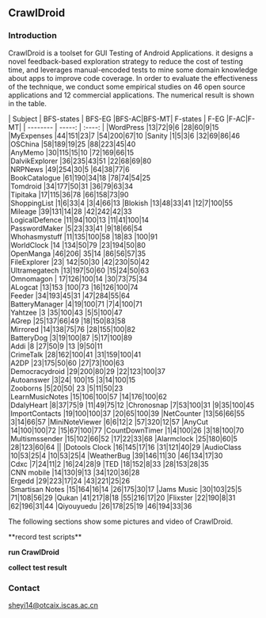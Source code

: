 ## CrawlDroid 
###  Introduction
CrawlDroid is a toolset for GUI Testing of Android Applications.  it designs a novel feedback-based exploration strategy to reduce the cost of testing time, and  leverages manual-encoded tests to mine some domain knowledge about apps to improve code coverage. In order to  evaluate the effectiveness of the technique, we conduct some  empirical studies on 46 open source applications and 12 commercial applications. The numerical result is shown in the table.
 

| Subject       | BFS-states   |  BFS-EG  |BFS-AC|BFS-MT| F-states   | F-EG  |F-AC|F-MT|
| --------   | -----:  | :----:  |
|WordPress           |13|72|9|6              |28|60|9|15   
|MyExpenses         |44|151|23|7            |54|200|67|10 
|Sanity                   |1|5|3|6               |32|69|86|46   
|OSChina               |58|189|19|25          |88|223|45|40    
|AnyMemo 	        |30|115|15|10          |72|169|66|15   
|DalvikExplorer      |36|235|43|51        |22|68|69|80    
|NRPNews		        |49|254|30|5            |64|38|77|6	     
|BookCatalogue     |61|190|34|18		    |78|74|54|25    
|Tomdroid	             |34|177|50|31         |36|79|63|34	   
|Tipitaka                  |17|115|36|78            |66|158|73|90     
|ShoppingList          |1|6|33|4               |3|4|66|13 
|Blokish		             |13|48|33|41            |12|7|100|55	 
|Mileage		              |39|131|14|28         |42|242|42|33    
|LogicalDefence      |11|94|100|13         |11|41|100|14	   
|PasswordMaker     |5|23|33|41             |9|18|66|54     
|Whohasmystuff       |11|135|100|58      |18|83 |100|91    
|WorldClock	          |14 |134|50|79      |23|194|50|80	   
|OpenManga	          |46|206| 35|14        |86|56|57|35     
|FileExplorer	         |23| 142|50|30          |42|230|50|42           
|Ultramegatech	      |13|197|50|60         |15|24|50|63       
|Omnomagon	   	      |	17|126|100|14	      |30|73|75|34  
|ALogcat	               |13|153 |100|73       |16|126|100|74  
|Feeder		              |34|193|45|31             |47|284|55|64    
|BatteryManager      |4|19|100|71            |7|4|100|71      
|Yahtzee	               |3 |35|100|43	         |5|5|100|47        
|AGrep                    |25|137|66|49	           |18|150|83|58  
|Mirrored	              |14|138|75|76            |28|155|100|82  
|BatteryDog             |3|19|100|87           |5|17|100|89  
|Addi	                      |8 |27|50|9     	        |13 |9|50|11   
|CrimeTalk              |28|162|100|41	       |31|159|100|41	  
|A2DP 		              |23|175|50|60            |27|73|100|63  
|Democracydroid    |29|200|80|29          |22|123|100|37   
|Autoanswer            |3|24| 100|15          |3|14|100|15  
|Zooborns               |5|20|50| 23             |5|11|50|23   
|LearnMusicNotes   |15|106|100|57          |14|176|100|62  
|DdalyHeart              |8|37|75|9           |11|49|75|12 
|Chronosnap            |7|53|100|31            |9|35|100|45 
|ImportContacts        |19|100|100|37       |20|65|100|39 
|NetCounter             |13|56|66|55             |3|14|66|57 
|MiniNoteViewer       |6|6|12|2              |57|320|12|57 
|AnyCut                    |14|100|100|72         |15|67|100|77 
|CountDownTimer     |1|4|100|26          |3|18|100|70 
|Multismssender       |15|102|66|52           |17|22|33|68 
|Alarmclock              |25|180|60|5              |28|123|60|64 
||
|Dotools Clock     |16|145|17|16                 |31|121|40|29 
|AudioClass          |10|53|25|4                  |10|53|25|4 
|WeatherBug         |39|146|11|30                 |46|134|17|30  
|Cdxc                    |7|24|11|2                      |16|24|28|9 
|TED                     |18|152|8|33                 |28|153|28|35  
|CNN mobile          |14|130|9|13                  |34|120|36|28  
|Ergedd                 |29|223|17|24               |43|221|25|26  
|Smartisan Notes  |15|164|16|14                |26|175|30|17 
|Jams Music          |30|103|25|5                  |71|108|56|29 
|Qukan                  |41|217|8|18                   |55|216|17|20 
|Flixster                 |22|190|8|31                   |62|196|31|44 
|Qiyouyuedu         |26|178|25|19                |46|194|33|36 

The following sections show some  pictures and video of CrawlDroid.
<p>
**record test scripts**

**run CrawlDroid**

**collect test result**

### Contact
sheyi14@otcaix.iscas.ac.cn
